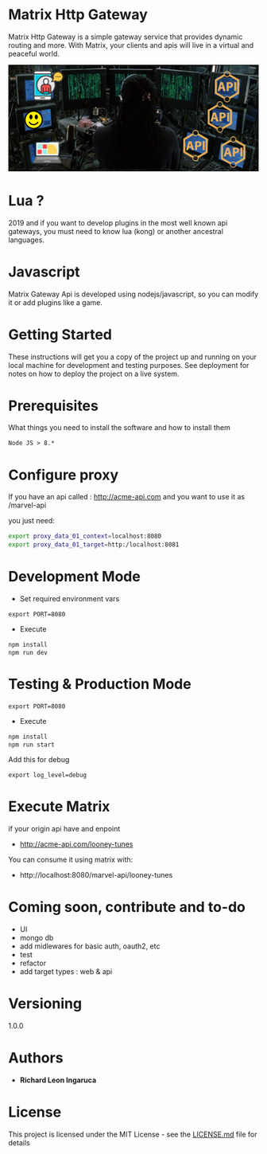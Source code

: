 # Matrix Http Gateway

Matrix Http Gateway is a simple gateway service that provides dynamic routing and more. With Matrix, your clients and apis will live in a virtual and peaceful world.

![logo](logo.png)

# Lua ?

2019 and if you want to develop plugins in the most well known api gateways, you must need to know lua (kong)  or another ancestral languages.

# Javascript

Matrix Gateway Api is developed using nodejs/javascript, so you can modify it or add plugins like a game.

# Getting Started

These instructions will get you a copy of the project up and running on your local machine for development and testing purposes. See deployment for notes on how to deploy the project on a live system.

# Prerequisites

What things you need to install the software and how to install them

```
Node JS > 8.*
```

# Configure proxy

If you have an api called : http://acme-api.com and you want to use it as /marvel-api

you just need:

```sh
export proxy_data_01_context=localhost:8080
export proxy_data_01_target=http:/localhost:8081
```

# Development Mode

- Set required environment vars

```
export PORT=8080
```

- Execute

```
npm install
npm run dev
```

# Testing & Production Mode

```
export PORT=8080
```

- Execute

```
npm install
npm run start
```

Add this for debug
```
export log_level=debug
```

# Execute Matrix

if your origin api have and enpoint

- http://acme-api.com/looney-tunes

You can consume it using matrix with:

- http://localhost:8080/marvel-api/looney-tunes

# Coming soon, contribute and to-do

- UI
- mongo db
- add midlewares for basic auth, oauth2, etc
- test
- refactor
- add target types : web & api


# Versioning

1.0.0

# Authors

* **Richard Leon Ingaruca**


# License

This project is licensed under the MIT License - see the [LICENSE.md](LICENSE.md) file for details
